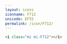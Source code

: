 ```yaml
---
layout: icons
iconname: F712
unicode: EF55
permalink: /icon/F712/
---
```


``` html
<i class="mi mi-F712"></i>
```
